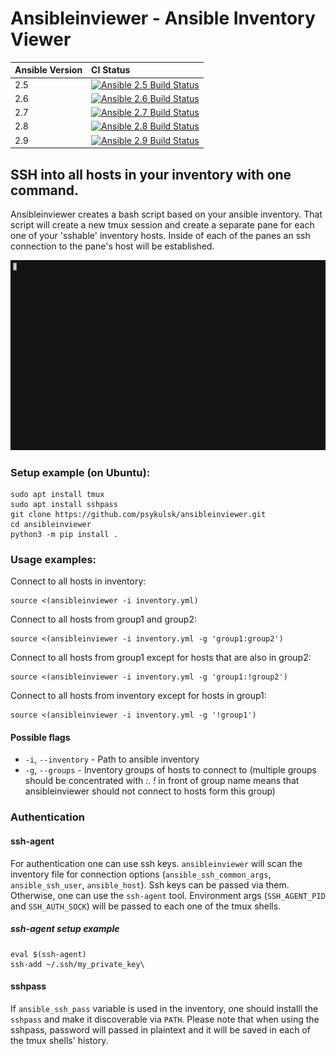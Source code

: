 # Ansibleinviewer - Ansible Inventory Viewer 


Ansible Version | CI Status
---------|:---------
2.5    | [![Ansible 2.5 Build Status](https://travis-ci.com/psykulsk/ansibleinviewer.svg?branch=master&&env=USED_ANSIBLE_VERSION=2.5)](https://travis-ci.com/psykulsk/ansibleinviewer)
2.6    | [![Ansible 2.6 Build Status](https://travis-ci.com/psykulsk/ansibleinviewer.svg?branch=master&&env=USED_ANSIBLE_VERSION=2.6)](https://travis-ci.com/psykulsk/ansibleinviewer)
2.7    | [![Ansible 2.7 Build Status](https://travis-ci.com/psykulsk/ansibleinviewer.svg?branch=master&&env=USED_ANSIBLE_VERSION=2.7)](https://travis-ci.com/psykulsk/ansibleinviewer)
2.8    | [![Ansible 2.8 Build Status](https://travis-ci.com/psykulsk/ansibleinviewer.svg?branch=master&&env=USED_ANSIBLE_VERSION=2.8)](https://travis-ci.com/psykulsk/ansibleinviewer)
2.9    | [![Ansible 2.9 Build Status](https://travis-ci.com/psykulsk/ansibleinviewer.svg?branch=master&&env=USED_ANSIBLE_VERSION=2.9)](https://travis-ci.com/psykulsk/ansibleinviewer)



## SSH into all hosts in your inventory with one command.



Ansibleinviewer creates a bash script based on your ansible inventory.
That script will create a new tmux session and create a separate pane
for each one of your 'sshable' inventory hosts. Inside of each of the
panes an ssh connection to the pane's host will be established.

![](doc/demo.gif)

### Setup example (on Ubuntu):
```
sudo apt install tmux
sudo apt install sshpass
git clone https://github.com/psykulsk/ansibleinviewer.git
cd ansibleinviewer
python3 -m pip install .
```

### Usage examples:

Connect to all hosts in inventory:
```
source <(ansibleinviewer -i inventory.yml)
```

Connect to all hosts from group1 and group2:
```
source <(ansibleinviewer -i inventory.yml -g 'group1:group2')
```

Connect to all hosts from group1 except for hosts that are also in group2:
```
source <(ansibleinviewer -i inventory.yml -g 'group1:!group2')
```

Connect to all hosts from inventory except for hosts in group1:
```
source <(ansibleinviewer -i inventory.yml -g '!group1')
```

#### Possible flags

* `-i`, `--inventory` - Path to ansible inventory
* `-g`, `--groups` - Inventory groups of hosts to connect to (multiple groups should be concentrated with *:*. *!* in front of group name means that ansibleinviewer should not connect to hosts form this group)

### Authentication


#### ssh-agent

For authentication one can use ssh keys. `ansibleinviewer` will scan the inventory file for connection options (`ansible_ssh_common_args`, `ansible_ssh_user`, `ansible_host`). Ssh keys can be passed via them. Otherwise, one can use the `ssh-agent` tool. Environment args (`SSH_AGENT_PID` and `SSH_AUTH_SOCK`) will be passed to each one of the tmux shells.

##### ssh-agent setup example
```
eval $(ssh-agent)
ssh-add ~/.ssh/my_private_key\
```

#### sshpass

If `ansible_ssh_pass` variable is used in the inventory, one should installl the `sshpass` and make it discoverable via `PATH`. Please note that when using the sshpass, password will passed in plaintext and it will be saved in each of the tmux shells' history.
